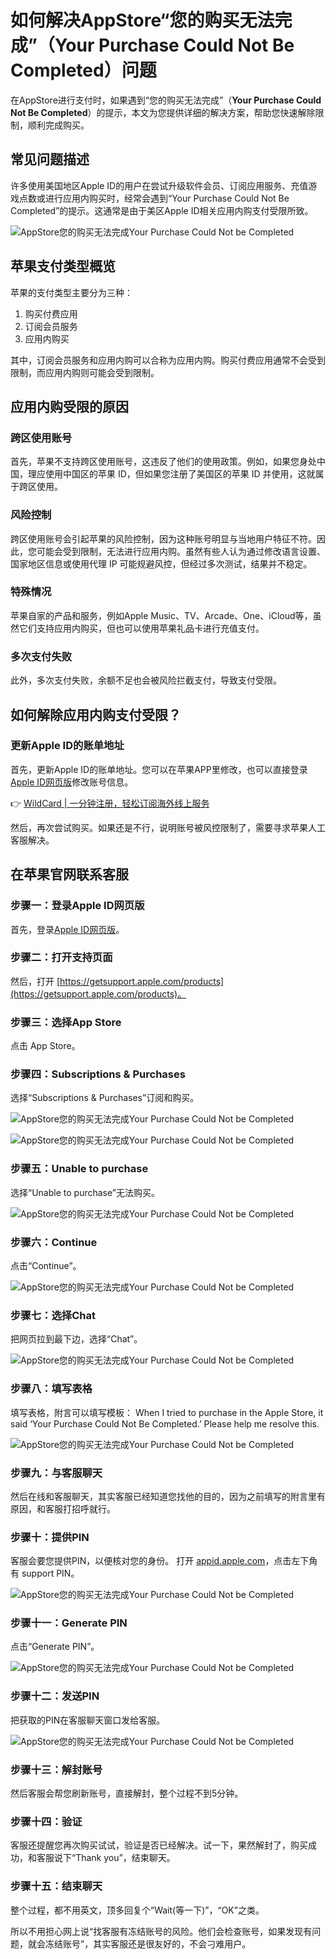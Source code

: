 # 如何解决AppStore“您的购买无法完成”（Your Purchase Could Not Be Completed）问题

在AppStore进行支付时，如果遇到“您的购买无法完成”（**Your Purchase Could Not Be Completed**）的提示，本文为您提供详细的解决方案，帮助您快速解除限制，顺利完成购买。

## 常见问题描述

许多使用美国地区Apple ID的用户在尝试升级软件会员、订阅应用服务、充值游戏点数或进行应用内购买时，经常会遇到“Your Purchase Could Not Be Completed”的提示。这通常是由于美区Apple ID相关应用内购支付受限所致。

![AppStore您的购买无法完成Your Purchase Could Not be Completed](https://bbtdd.com/img/383125166.webp)

## 苹果支付类型概览

苹果的支付类型主要分为三种：

1. 购买付费应用
2. 订阅会员服务
3. 应用内购买

其中，订阅会员服务和应用内购可以合称为应用内购。购买付费应用通常不会受到限制，而应用内购则可能会受到限制。

## 应用内购受限的原因

### 跨区使用账号

首先，苹果不支持跨区使用账号，这违反了他们的使用政策。例如，如果您身处中国，理应使用中国区的苹果 ID，但如果您注册了美国区的苹果 ID 并使用，这就属于跨区使用。

### 风险控制

跨区使用账号会引起苹果的风险控制，因为这种账号明显与当地用户特征不符。因此，您可能会受到限制，无法进行应用内购。虽然有些人认为通过修改语言设置、国家地区信息或使用代理 IP 可能规避风控，但经过多次测试，结果并不稳定。

### 特殊情况

苹果自家的产品和服务，例如Apple Music、TV、Arcade、One、iCloud等，虽然它们支持应用内购买，但也可以使用苹果礼品卡进行充值支付。

### 多次支付失败

此外，多次支付失败，余额不足也会被风险拦截支付，导致支付受限。

## 如何解除应用内购支付受限？

### 更新Apple ID的账单地址

首先，更新Apple ID的账单地址。您可以在苹果APP里修改，也可以直接登录[Apple ID网页版](https://appleid.apple.com/)修改账号信息。

👉 [WildCard | 一分钟注册，轻松订阅海外线上服务](https://bbtdd.com/WildCard)

然后，再次尝试购买。如果还是不行，说明账号被风控限制了，需要寻求苹果人工客服解决。

## 在苹果官网联系客服

### 步骤一：登录Apple ID网页版

首先，登录[Apple ID网页版](https://appleid.apple.com/)。

### 步骤二：打开支持页面

然后，打开 [https://getsupport.apple.com/products](https://getsupport.apple.com/products)。

### 步骤三：选择App Store

点击 App Store。

### 步骤四：Subscriptions & Purchases

选择“Subscriptions & Purchases”订阅和购买。

![AppStore您的购买无法完成Your Purchase Could Not be Completed](https://bbtdd.com/img/0002237250202040.webp)

![AppStore您的购买无法完成Your Purchase Could Not be Completed](https://bbtdd.com/img/12372086.webp)

### 步骤五：Unable to purchase

选择“Unable to purchase”无法购买。

![AppStore您的购买无法完成Your Purchase Could Not be Completed](https://bbtdd.com/img/1197412026.webp)

### 步骤六：Continue

点击“Continue”。

![AppStore您的购买无法完成Your Purchase Could Not be Completed](https://bbtdd.com/img/366528530366.webp)

### 步骤七：选择Chat

把网页拉到最下边，选择“Chat”。

![AppStore您的购买无法完成Your Purchase Could Not be Completed](https://bbtdd.com/img/45319299279.webp)

### 步骤八：填写表格

填写表格，附言可以填写模板： When I tried to purchase in the Apple Store, it said ‘Your Purchase Could Not Be Completed.’ Please help me resolve this.

![AppStore您的购买无法完成Your Purchase Could Not be Completed](https://bbtdd.com/img/08787838.webp)

### 步骤九：与客服聊天

然后在线和客服聊天，其实客服已经知道您找他的目的，因为之前填写的附言里有原因，和客服打招呼就行。

### 步骤十：提供PIN

客服会要您提供PIN，以便核对您的身份。 打开 [appid.apple.com](https://appleid.apple.com/)，点击左下角有 support PIN。

![AppStore您的购买无法完成Your Purchase Could Not be Completed](https://bbtdd.com/img/2039630840153860.webp)

### 步骤十一：Generate PIN

点击“Generate PIN”。

![AppStore您的购买无法完成Your Purchase Could Not be Completed](https://bbtdd.com/img/3064271457661741.webp)

### 步骤十二：发送PIN

把获取的PIN在客服聊天窗口发给客服。

![AppStore您的购买无法完成Your Purchase Could Not be Completed](https://bbtdd.com/img/9424272518893644.webp)

### 步骤十三：解封账号

然后客服会帮您刷新账号，直接解封，整个过程不到5分钟。

### 步骤十四：验证

客服还提醒您再次购买试试，验证是否已经解决。试一下，果然解封了，购买成功，和客服说下“Thank you”，结束聊天。

### 步骤十五：结束聊天

整个过程，都不用英文，顶多回复个“Wait(等一下)”，“OK”之类。

所以不用担心网上说“找客服有冻结账号的风险。他们会检查账号，如果发现有问题，就会冻结账号”，其实客服还是很友好的，不会刁难用户。